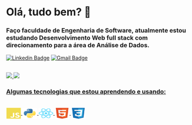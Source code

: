 <h1>Olá, tudo bem? 👋</h1>
<h3>Faço faculdade de Engenharia de Software, atualmente estou estudando Desenvolvimento Web full stack com direcionamento para a área de Análise de Dados.</h3>


  [![Linkedin Badge](https://img.shields.io/badge/-LinkedIn-6633cc?style=flat-square&logo=Linkedin&logoColor=white&link=https://www.linkedin.com/in/erick-santos-filho/)](https://www.linkedin.com/in/erick-santos-filho/) 
 [![Gmail Badge](https://img.shields.io/badge/-erickesf569@gmail.com-6633cc?style=flat-square&logo=Gmail&logoColor=white&link=mailto:erickesf569@gmail.com)](mailto:erickesf569@gmail.com)

  
</br>  

<div>
  <a href="[https://github.com/ericksantosf](https://github.com/ericksantosf)">
  <img height="130em" src="https://github-readme-stats.vercel.app/api/top-langs/?username=Erick-Santos&layout=compact&langs_count=7&theme=dracula"/>
  <img height="130em" src="https://github-readme-stats.vercel.app/api?username=Erick-Santos&show_icons=true&theme=dracula&include_all_commits=true&count_private=true"/>
</div>
  

### Algumas tecnologias que estou aprendendo e usando:

<div style="display: inline_block"><br>
  <img align="center" alt="Rafa-Js" height="30" width="40" src="https://raw.githubusercontent.com/devicons/devicon/master/icons/javascript/javascript-plain.svg">
  <img align="center" alt="Rafa-Python" height="30" width="40" src="https://raw.githubusercontent.com/devicons/devicon/master/icons/python/python-original.svg">
  <img align="center" alt="Rafa-React" height="30" width="40" src="https://raw.githubusercontent.com/devicons/devicon/master/icons/react/react-original.svg">
  <img align="center" alt="Rafa-HTML" height="30" width="40" src="https://raw.githubusercontent.com/devicons/devicon/master/icons/html5/html5-original.svg">
  <img align="center" alt="Rafa-CSS" height="30" width="40" src="https://raw.githubusercontent.com/devicons/devicon/master/icons/css3/css3-original.svg">
</div>
